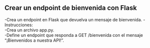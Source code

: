 ## Crear un endpoint de bienvenida con Flask
-Crea un endpoint en Flask que devuelva un mensaje de bienvenida.
-Instrucciones:    
-Crea un archivo app.py.    
-Define un endpoint que responda a GET /bienvenida con el mensaje “¡Bienvenidos a nuestra API!”.
